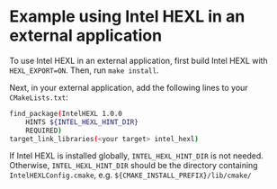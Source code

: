# Example using Intel HEXL in an external application

To use Intel HEXL in an external application, first build Intel HEXL with `HEXL_EXPORT=ON`. Then, run `make install`.

Next, in your external application, add the following lines to your `CMakeLists.txt`:

```bash
find_package(IntelHEXL 1.0.0
    HINTS ${INTEL_HEXL_HINT_DIR}
    REQUIRED)
target_link_libraries(<your target> intel_hexl)
```

If Intel HEXL is installed globally, `INTEL_HEXL_HINT_DIR` is not needed. Otherwise, `INTEL_HEXL_HINT_DIR` should be the directory containing  `IntelHEXLConfig.cmake`, e.g. `${CMAKE_INSTALL_PREFIX}/lib/cmake/`
